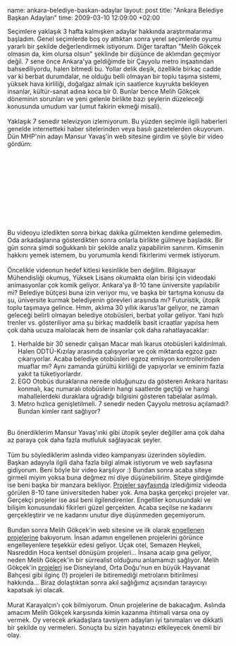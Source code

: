 name: ankara-belediye-baskan-adaylar
layout: post
title: "Ankara Belediye Başkan Adayları"
time: 2009-03-10 12:09:00 +02:00

Seçimlere yaklaşık 3 hafta kalmışken adaylar hakkında araştırmalarıma başladım. Genel seçimlerde boş oy attıktan sonra yerel seçimlerde oyumu yararlı bir şekilde değerlendirmek istiyorum. Diğer taraftan "Melih Gökçek olmasın da, kim olursa olsun" şeklinde bir düşünce de aklımdan geçmiyor değil. 7 sene önce Ankara'ya geldiğimde bir Çayyolu metro inşaatından bahsediliyordu, halen bitmedi bu. Yollar delik deşik, özellikle birkaç cadde var ki berbat durumdalar, ne olduğu belli olmayan bir toplu taşıma sistemi, yüksek hava kirliliği, doğalgaz almak için saatlerce kuyrukta bekleyen insanlar, kültür-sanat adına koca bir 0. Bunlar bence Melih Gökçek döneminin sorunları ve yeni gelenle birlikte bazı şeylerin düzeleceği konusunda umudum var (umut fakirin ekmeği misali).<br /><br />Yaklaşık 7 senedir televizyon izlemiyorum. Bu yüzden seçimle ilgili haberleri genelde internetteki haber sitelerinden veya basılı gazetelerden okuyorum. Dün MHP'nin adayı Mansur Yavaş'in web sitesine girdim ve şöyle bir video gördüm:<br /><br /><object><param name="movie" value="http://www.youtube.com/v/KxtnteHz4SE&amp;hl=en&amp;fs=1&amp;rel=0&amp;border=1"><param name="allowFullScreen" value="true"><param name="allowscriptaccess" value="always"><embed src="http://www.youtube.com/v/KxtnteHz4SE&amp;hl=en&amp;fs=1&amp;rel=0&amp;border=1" type="application/x-shockwave-flash" allowscriptaccess="always" allowfullscreen="true"></embed></object><br /><br />Bu videoyu izledikten sonra birkaç dakika gülmekten kendime gelemedim. Oda arkadaşlarına gösterdikten sonra onlarla birlikte gülmeye başladık. Bir gün sonra şimdi soğukkanlı bir şekilde analiz yapabilirim sanırım. Kimsenin hakkını yemek istemem, bu yorumumla kendi fikirlerimi vermek istiyorum.<br /><br />Öncelikle videonun hedef kitlesi kesinlikle ben değilim. Bilgisayar Mühendisliği okumuş, Yüksek Lisans okumakta olan birisi için videodaki animasyonlar çok komik geliyor. Ankara'ya 8-10 tane üniversite yapılabilir mi? Belediye bütçesi buna izin veriyor mu, ve başka bir tartışma konusu da şu, üniversite kurmak belediyenin görevleri arasında mı? Futuristik, ütopik toplu taşımaya gelince. Hmm, aklıma 30 yıllık ikarus'lar geliyor, ne zaman geleceği belirli olmayan belediye otobüsleri, berbat yollar geliyor. Yani hızlı trenler vs. gösteriliyor ama şu birkaç maddelik basit icraatlar yapılsa hem çok daha ucuza malolacak hem de insanlar çok daha rahatlayacaklar:<br /><ol><li>Herhalde bir 30 senedir çalışan Macar malı İkarus otobüsleri kaldırılmalı. Halen ODTÜ-Kızılay arasında çalışıyorlar ve çok miktarda egzoz gazı çıkarıyorlar. Acaba belediye otobüsleri egzoz emisyon kontrollerinden muaflar mı? Aynı zamanda gürültü kirliliği de yapıyorlar ve eminim fazla yakıt ta tüketiyorlardır.</li><li>EGO Otobüs duraklarına nerede olduğunuzu da gösteren Ankara haritası konmalı, kaç numaralı otobüslerin hangi saatlerde geçtiği ve hangi mahallelerdeki duraklara uğradığı bilgisini gösteren tabelalar asılmalı.</li><li>Metro hızlıca genişletilmeli. 7 senedir neden Çayyolu metrosu açılamadı? Bundan kimler rant sağlıyor?</li></ol><br />Bu önerdiklerim Mansur Yavaş'ınki gibi ütopik şeyler değiller ama çok daha az paraya çok daha fazla mutluluk sağlayacak şeyler.<br /><br />Tüm bu söylediklerim aslında video kampanyası üzerinden söyledim. Başkan adayıyla ilgili daha fazla bilgi almak istiyorum ve web sayfasına gidiyorum. Beni böyle bir video karşılıyor :) Bundan sonra acaba siteye girmeli miyim yoksa buna değmez mi diye düşünebilirim. Siteye girdiğimde ise beni başka bir manzara bekliyor. <a href="http://www.mansuryavas.com.tr/tr/index.php?sayfa=icerik&pgid=14&text=14">Projeler sayfasında</a> izlediğimiz videoda görülen 8-10 tane üniversiteden haber yok. Ama başka gerçekçi projeler var. Gerçekçi projeler ise asıl beni ilgilendirenler. Engelliler konusundaki ve bilişim konusundaki fikirleri güzel gerçekten. Acaba seçilse ne kadarını gerçekleştirir ve ne kadarını unutur diye düşünmeden geçemiyorum.<br /><br />Bundan sonra Melih Gökçek'in web sitesine ve ilk olarak <a href="http://melihgokcek.com.tr/yapamadiklarim.asp">engellenen projelerine</a> bakıyorum. İnsan adamın engellenen projelerini görünce engelleyenlere teşekkür edesi geliyor. Uçak otel, Semazen Heykeli, Nasreddin Hoca kentsel dönüşüm projeleri... İnsana acaip gına geliyor, neden Melih Gökçek'in bir sürrealist olduğunu anlamamızı sağlıyor. Melih Gökçek'in <a href="http://melihgokcek.com.tr/proje_disneyland.asp">projeleri</a> ise Disneyland, Orta Doğu'nun en büyük Hayvanat Bahçesi gibi ilginç (!) projeleri ile bitiremediği metroların bitirilmesi hakkında... Biraz dolaştıktan sonra akıl sağlığımız açısından tarayıcıyı kapatsak iyi olacak.<br /><br />Murat Karayalçın'ı çok bilmiyorum. Onun projelerine de bakacağım. Aslında amacım Melih Gökçek karşısında kimin kazanma ihtimali varsa ona oy vermek. Oy verecek arkadaşlara tavsiyem adayları iyi tanımaları ve dikkatli bir şekilde oy vermeleri. Sonuçta bu sizin hayatınızı etkileyecek önemli bir olay.
